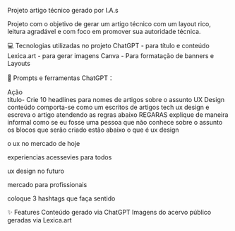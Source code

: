 Projeto artigo técnico gerado por I.A.s

Projeto com o objetivo de gerar um artigo técnico com um layout rico, leitura agradável e com foco em promover sua autoridade técnica.


 💻 Tecnologias utilizadas no projeto
ChatGPT - para título e conteúdo
Lexica.art - para gerar imagens
Canva - Para formatação de banners e Layouts

📄 Prompts e ferramentas
ChatGPT：

Ação	
título- Crie 10 headlines para nomes de artigos sobre o assunto UX Design 
conteúdo	comporta-se como um escritos de artigos tech ux design e escreva o artigo atendendo as regras abaixo
REGARAS
explique de maneira informal como se eu fosse uma pessoa que não conhece sobre o assunto
os blocos que serão criado estão abaixo
o que é ux design

o ux no mercado de hoje

experiencias acessevies para todos

ux design no futuro

mercado para profissionais

coloque 3 hashtags que faça sentido

✨ Features
Conteúdo gerado via ChatGPT
Imagens do acervo público geradas via Lexica.art
